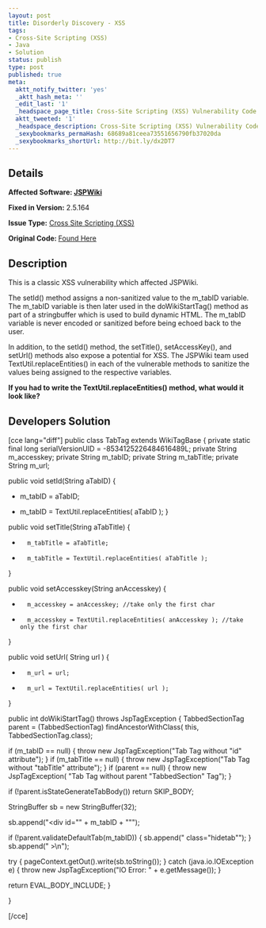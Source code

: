 ```yaml
---
layout: post
title: Disorderly Discovery - XSS
tags:
- Cross-Site Scripting (XSS)
- Java
- Solution
status: publish
type: post
published: true
meta:
  aktt_notify_twitter: 'yes'
  _aktt_hash_meta: ''
  _edit_last: '1'
  _headspace_page_title: Cross-Site Scripting (XSS) Vulnerability Code Example
  aktt_tweeted: '1'
  _headspace_description: Cross-Site Scripting (XSS) Vulnerability Code Example
  _sexybookmarks_permaHash: 68689a81ceea73551656790fb37020da
  _sexybookmarks_shortUrl: http://bit.ly/dx2DT7
---
```

## Details
<strong>__Affected Software:__ <a href="http://spotthevuln.com/category/software/java/">JSPWiki</a></strong>

__Fixed in Version:__  2.5.164

<strong>__Issue Type:__</strong> <a href="http://spotthevuln.com/category/vulnerability/xss/">Cross Site Scripting (XSS)</a>

<strong>Original Code: </strong><a href="http://spotthevuln.com/2009/09/vulnerable-code-disorderly-discovery/">Found Here</a>
## Description
This is a classic XSS vulnerability which affected JSPWiki.

The setId() method assigns a non-sanitized value to the m_tabID variable. The m_tabID variable is then later used in the doWikiStartTag() method as part of a stringbuffer which is used to build dynamic HTML.  The m_tabID variable is never encoded or sanitized before being echoed back to the user.

In addition, to the setId() method, the setTitle(), setAccessKey(), and setUrl() methods also expose a potential for XSS.  The JSPWiki team used TextUtil.replaceEntities() in each of the vulnerable methods to sanitize the values being assigned to the respective variables.

<strong>If you had to write the TextUtil.replaceEntities() method, what would it look like?</strong>
## Developers Solution
[cce lang="diff"]
public class TabTag extends WikiTagBase {
private static final long serialVersionUID = -8534125226484616489L;
private String m_accesskey;
private String m_tabID;
private String m_tabTitle;
private String m_url;

public void setId(String aTabID)
{
-    m_tabID = aTabID;
+    m_tabID = TextUtil.replaceEntities( aTabID );
}

public void setTitle(String aTabTitle)
{
-       m_tabTitle = aTabTitle;
+       m_tabTitle = TextUtil.replaceEntities( aTabTitle );
}

public void setAccesskey(String anAccesskey)
{
-       m_accesskey = anAccesskey; //take only the first char
+       m_accesskey = TextUtil.replaceEntities( anAccesskey ); //take only the first char
}

public void setUrl( String url )
{
-       m_url = url;
+       m_url = TextUtil.replaceEntities( url );
}

public int doWikiStartTag() throws JspTagException {
TabbedSectionTag parent = (TabbedSectionTag) findAncestorWithClass(
this, TabbedSectionTag.class);

if (m_tabID == null) {
throw new JspTagException("Tab Tag without \"id\" attribute");
}
if (m_tabTitle == null) {
throw new JspTagException("Tab Tag without \"tabTitle\" attribute");
}
if (parent == null) {
throw new JspTagException(
"Tab Tag without parent \"TabbedSection\" Tag");
}

if (!parent.isStateGenerateTabBody())
return SKIP_BODY;

StringBuffer sb = new StringBuffer(32);

sb.append("&lt;div id=\"" + m_tabID + "\"");

if (!parent.validateDefaultTab(m_tabID)) {
sb.append(" class=\"hidetab\"");
}
sb.append(" &gt;\n");

try {
pageContext.getOut().write(sb.toString());
} catch (java.io.IOException e) {
throw new JspTagException("IO Error: " + e.getMessage());
}

return EVAL_BODY_INCLUDE;
}

}

[/cce] 
